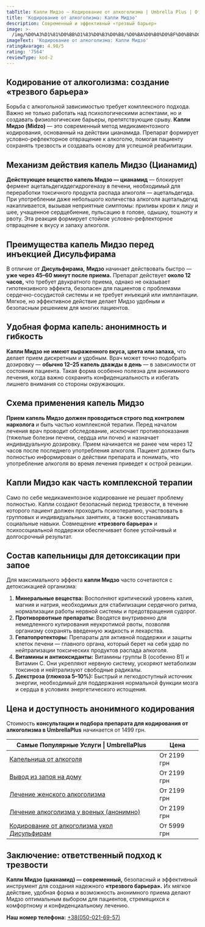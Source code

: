 ```yaml
---
tabTitle: Капли Мидзо — Кодирование от алкоголизма | Umbrella Plus | От 1499 грн
title: 'Кодирование от алкоголизма: Капли Мидзо'
description: Современный и эффективный «трезвый барьер»
image: >-
  /img/%D0%A3%D1%81%D0%BB%D1%83%D0%B3%D0%B8/%D0%BA%D0%B0%D0%BF%D0%BB%D0%B8%20%D0%BC%D0%B8%D0%B4%D0%B7%D0%BE%20%D0%BA%D0%BE%D0%B4%D0%B8%D1%80%D0%BE%D0%B2%D0%B0%D0%BD%D0%B8%D0%B5%20%D0%BE%D1%82%20%D0%B0%D0%BB%D0%BA%D0%BE%D0%B3%D0%BE%D0%BB%D0%B8%D0%B7%D0%BC%D0%B0.jpg
imageText: 'Кодирование от алкоголизма: Капли Мидзо'
ratingAvarage: 4.98/5
rating: '7564'
reviewType: kod-2
---
```


## Кодирование от алкоголизма: создание «трезвого барьера»

Борьба с алкогольной зависимостью требует комплексного подхода. Важно не только работать над психологическими аспектами, но и создавать физиологические барьеры, препятствующие срыву. **Капли Мидзо (Midzo)** — это современный метод медикаментозного кодирования, основанный на действии цианамида. Препарат формирует условно-рефлекторное отвращение к алкоголю, помогая пациенту сохранять трезвость и создавать основу для успешной реабилитации.

## Механизм действия капель Мидзо (Цианамид)

**Действующее вещество капель Мидзо — цианамид** — блокирует фермент ацетальдегиддегидрогеназу в печени, необходимый для переработки токсичного продукта распада алкоголя — ацетальдегида. При употреблении даже небольшого количества алкоголя ацетальдегид накапливается, вызывая неприятные симптомы: приливы крови к лицу и шее, учащенное сердцебиение, пульсацию в голове, одышку, тошноту и рвоту. Эта реакция формирует стойкое условно-рефлекторное отвращение к вкусу и запаху алкоголя.

## Преимущества капель Мидзо перед инъекцией Дисульфирама

В отличие от **Дисульфирама,** **Мидзо** начинает действовать быстро — **уже через 45–60 минут после приема.** Препарат действует **около 12 часов,** что требует двукратного приема, однако не оказывает гипотензивного эффекта, безопасен для пациентов с проблемами сердечно-сосудистой системы и не требует инъекций или имплантации. Мягкое, но эффективное действие делает Мидзо удобным и безопасным решением для многих пациентов.

## Удобная форма капель: анонимность и гибкость

**Капли Мидзо не имеют выраженного вкуса, цвета или запаха,** что делает прием дискретным и удобным. Врач может точно подобрать дозировку — **обычно 12–25 капель дважды в день** — в зависимости от состояния пациента. Такая форма особенно полезна для анонимного лечения, когда важно сохранить конфиденциальность и избегать лишнего внимания со стороны окружающих.

## Схема применения капель Мидзо

**Прием капель Мидзо должен проводиться строго под контролем нарколога** и быть частью комплексной терапии. Перед началом лечения врач проводит обследование, исключает противопоказания (тяжелые болезни печени, сердца или почек) и назначает индивидуальную дозировку. Прием начинается не ранее чем через 12 часов после последнего употребления алкоголя. Пациент должен быть полностью информирован о действии препарата и понимать, что употребление алкоголя во время лечения приведет к острой реакции.

## Капли Мидзо как часть комплексной терапии

Само по себе медикаментозное кодирование не решает проблему полностью. Капли создают безопасный период трезвости, в течение которого пациент должен проходить психотерапию, участвовать в групповых и индивидуальных занятиях, а также восстанавливать социальные навыки. Совмещение **«трезвого барьера»** и психосоциальной поддержки обеспечивает более устойчивый и долгосрочный результат.

## Состав капельницы для детоксикации при запое

Для максимального эффекта **капли Мидзо** часто сочетаются с детоксикацией организма:

1. **Минеральные вещества:** Восполняют критический уровень калия, магния и натрия, необходимых для стабилизации сердечного ритма, нормализации работы нервной системы и предотвращения судорог.
2. **Противорвотные препараты:** Вводятся внутривенно для немедленного купирования неукротимой рвоты, позволяя организму сохранять введенную жидкость и лекарства.
3. **Гепатопротекторы:** Препараты для активной поддержки и защиты клеток печени — главного органа, который берет на себя удар по нейтрализации токсических продуктов распада алкоголя.
4. **Витамины и антиоксиданты:** Витамины группы B (особенно B1) и Витамин C. Они укрепляют нервную систему, ускоряют метаболизм токсинов и нейтрализуют свободные радикалы.
5. **Декстроза (глюкоза 5–10%):** Быстрый и легкодоступный источник энергии, необходимый для поддержания нормальной функции мозга и сердца в условиях энергетического истощения.

## Цена и доступность анонимного кодирования

Стоимость **консультации и подбора препарата для кодирования от алкоголизма в UmbrellaPlus** начинается от 1499 грн.

| Самые Популярные Услуги \| UmbrellaPlus                                                       | Цена        |
| --------------------------------------------------------------------------------------------- | ----------- |
| [Капельница от алкоголя](kapelnica-ot-alkogolia-UmbrellaPlus)                                 | От 2199 грн |
| [Вывод из запоя на дому](Vivod-iz-zapoia-na-domy-UmbrellaPlus)                                | От 2199 грн |
| [Лечение женского алкоголизма](lechenie-jenskogo-alkogolizma-umbrellaplus)                    | От 2199 грн |
| [Лечение алкоголизма у военых (анонимно)](lechenie-alk-y-voenih)                              | От 2199 грн |
| [Кодирование от алкоголизма укол Дисульфирам](kodirovka-ot-alkogolia-disulfiram-umbrellaplus) | От 5999 грн |

## Заключение: ответственный подход к трезвости

**Капли Мидзо (цианамид) — современный,** безопасный и эффективный инструмент для создания надежного **«трезвого барьера».** Их мягкое действие, удобная форма и возможность анонимного приема делают Мидзо оптимальным выбором для пациентов, стремящихся к комфортному и конфиденциальному лечению.

**Наш номер телефона:** [+38(050-021-69-57)](tel:0500216957)
